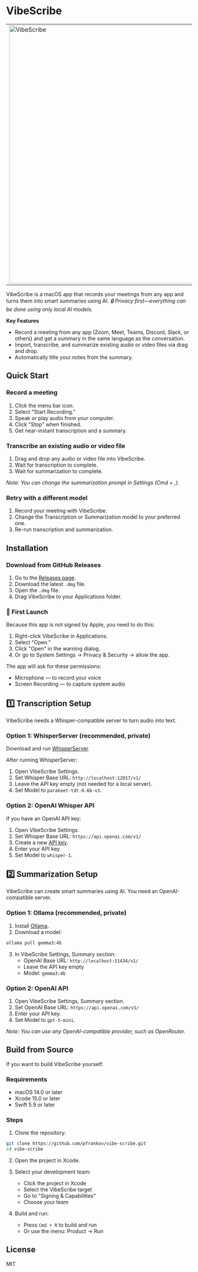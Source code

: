 # VibeScribe

<table>
  <tr>
    <td><img width="700" alt="VibeScribe" src="https://github.com/user-attachments/assets/6ee7410c-40fb-42e0-9b4b-ae3d12443c0b" /></td>
    <td align="center" valign="top"><img width="300" alt="Recording overlay" src="https://github.com/user-attachments/assets/6e0be794-e3fd-42c3-9918-afdf257e20e6" /><br/><i>Always-on-top recording overlay</i></td>
  </tr>
</table>

VibeScribe is a macOS app that records your meetings from any app and turns them into smart summaries using AI.
_🔒 Privacy first—everything can be done using only local AI models._

**Key Features**
- Record a meeting from any app (Zoom, Meet, Teams, Discord, Slack, or others) and get a summary in the same language as the conversation.
- Import, transcribe, and summarize existing audio or video files via drag and drop.
- Automatically title your notes from the summary.

## Quick Start

### Record a meeting
1. Click the menu bar icon.
2. Select "Start Recording."
3. Speak or play audio from your computer.
4. Click "Stop" when finished.
5. Get near-instant transcription and a summary.

### Transcribe an existing audio or video file
1. Drag and drop any audio or video file into VibeScribe.
2. Wait for transcription to complete.
3. Wait for summarization to complete.

_Note: You can change the summarization prompt in Settings (Cmd + ,)._

### Retry with a different model
1. Record your meeting with VibeScribe.
2. Change the Transcription or Summarization model to your preferred one.
3. Re-run transcription and summarization.

## Installation

### Download from GitHub Releases
1. Go to the [Releases page](https://github.com/pfrankov/vibe-scribe/releases).
2. Download the latest `.dmg` file.
3. Open the `.dmg` file.
4. Drag VibeScribe to your Applications folder.

### 🚨 First Launch
Because this app is not signed by Apple, you need to do this:
1. Right-click VibeScribe in Applications.
2. Select "Open."
3. Click "Open" in the warning dialog.
4. Or go to System Settings → Privacy & Security → allow the app.

The app will ask for these permissions:
- Microphone — to record your voice
- Screen Recording — to capture system audio

## 1️⃣ Transcription Setup

VibeScribe needs a Whisper-compatible server to turn audio into text.

### Option 1: WhisperServer (recommended, private)

Download and run [WhisperServer](https://github.com/pfrankov/whisper-server).

After running WhisperServer:
1. Open VibeScribe Settings.
2. Set Whisper Base URL: `http://localhost:12017/v1/`
3. Leave the API key empty (not needed for a local server).
4. Set Model to `parakeet-tdt-0.6b-v3`.

### Option 2: OpenAI Whisper API
If you have an OpenAI API key:

1. Open VibeScribe Settings.
2. Set Whisper Base URL: `https://api.openai.com/v1/`
3. Create a new [API key](https://platform.openai.com/api-keys).
4. Enter your API key.
5. Set Model to `whisper-1`.

## 2️⃣ Summarization Setup

VibeScribe can create smart summaries using AI. You need an OpenAI-compatible server.

### Option 1: Ollama (recommended, private)
1. Install [Ollama](https://ollama.com/download).
2. Download a model:
```bash
ollama pull gemma3:4b
```
3. In VibeScribe Settings, Summary section:
   - OpenAI Base URL: `http://localhost:11434/v1/`
   - Leave the API key empty
   - Model: `gemma3:4b`

### Option 2: OpenAI API
1. Open VibeScribe Settings, Summary section.
2. Set OpenAI Base URL: `https://api.openai.com/v1/`
3. Enter your API key.
4. Set Model to `gpt-5-mini`.

_Note: You can use any OpenAI-compatible provider, such as OpenRouter._

## Build from Source
If you want to build VibeScribe yourself:

### Requirements
- macOS 14.0 or later
- Xcode 15.0 or later
- Swift 5.9 or later

### Steps

1. Clone the repository:
```bash
git clone https://github.com/pfrankov/vibe-scribe.git
cd vibe-scribe
```

2. Open the project in Xcode.

3. Select your development team:
   - Click the project in Xcode
   - Select the VibeScribe target
   - Go to "Signing & Capabilities"
   - Choose your team

4. Build and run:
   - Press `Cmd + R` to build and run
   - Or use the menu: Product → Run

## License
MIT
